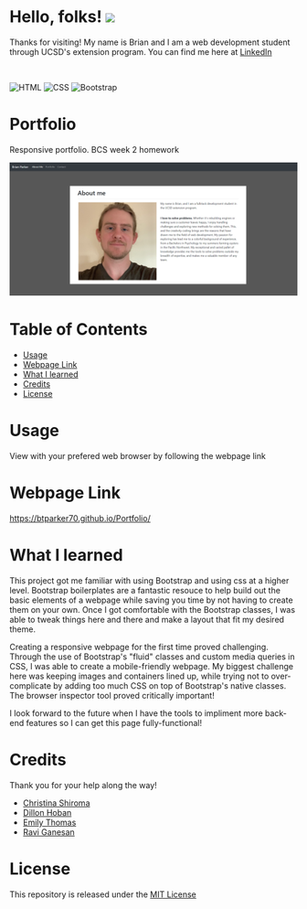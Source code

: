 # Hello, folks! <img src="https://raw.githubusercontent.com/MartinHeinz/MartinHeinz/master/wave.gif" width="30px">
Thanks for visiting! My name is Brian and I am a web development student through UCSD's extension program. You can find me here at [LinkedIn](https://www.linkedin.com/in/brian-parker-79871819b/)

<br>

![HTML](https://img.shields.io/badge/html5%20-%23E34F26.svg?&style=for-the-badge&logo=html5&logoColor=white) ![CSS](https://img.shields.io/badge/css3%20-%231572B6.svg?&style=for-the-badge&logo=css3&logoColor=white) ![Bootstrap](https://img.shields.io/badge/bootstrap%20-%23563D7C.svg?&style=for-the-badge&logo=bootstrap&logoColor=white)


# Portfolio
Responsive portfolio. BCS week 2 homework

![screenshot](https://github.com/btparker70/Portfolio/blob/main/assets/images/covershot.png?raw=true)

# Table of Contents

* [Usage](#Usage)
* [Webpage Link](#Webpage-Link)
* [What I learned](#What-I-Learned)
* [Credits](#Credits)
* [License](#License)

# Usage
View with your prefered web browser by following the webpage link

# Webpage Link

https://btparker70.github.io/Portfolio/

# What I learned

This project got me familiar with using Bootstrap and using css at a higher level. Bootstrap boilerplates are a fantastic resouce to help build out the basic elements of a webpage while saving you time by not having to create them on your own. Once I got comfortable with the Bootstrap classes, I was able to tweak things here and there and make a layout that fit my desired theme.

Creating a responsive webpage for the first time proved challenging. Through the use of Bootstrap's "fluid" classes and custom media queries in CSS, I was able to create a mobile-friendly webpage. My biggest challenge here was keeping images and containers lined up, while trying not to over-complicate by adding too much CSS on top of Bootstrap's native classes. The browser inspector tool proved critically important!

I look forward to the future when I have the tools to impliment more back-end features so I can get this page fully-functional!

# Credits
Thank you for your help along the way!
* [Christina Shiroma](https://github.com/Christina2021)
* [Dillon Hoban](https://github.com/dillonhoban)
* [Emily Thomas](https://github.com/ethomas22)
* [Ravi Ganesan](https://github.com/ravifindravicom)

# License
This repository is released under the [MIT License](https://opensource.org/licenses/MIT)